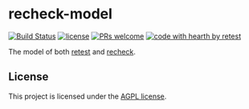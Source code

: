 # recheck-model

[![Build Status](https://travis-ci.com/retest/retest-model.svg?branch=master)](https://travis-ci.com/retest/retest-model)
[![license](https://img.shields.io/badge/license-AGPL-brightgreen.svg)](https://github.com/retest/recheck-web/blob/master/LICENSE)
[![PRs welcome](https://img.shields.io/badge/PRs-welcome-ff69b4.svg)](https://github.com/retest/recheck-web/issues?q=is%3Aissue+is%3Aopen+label%3A%22help+wanted%22)
[![code with hearth by retest](https://img.shields.io/badge/%3C%2F%3E%20with%20%E2%99%A5%20by-retest-C1D82F.svg)](https://retest.de/en/)

The model of both [retest](https://retest.de/) and [recheck](https://retest.de/recheck/).

## License

This project is licensed under the [AGPL license](LICENSE).
